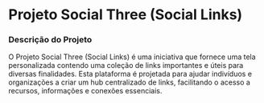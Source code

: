 # Projeto Social Three (Social Links)
### Descrição do Projeto
O Projeto Social Three (Social Links) é uma iniciativa que fornece uma tela personalizada contendo uma coleção de links importantes e úteis para diversas finalidades.
Esta plataforma é projetada para ajudar indivíduos e organizações a criar um hub centralizado de links, facilitando o acesso a recursos,
informações e conexões essenciais.
